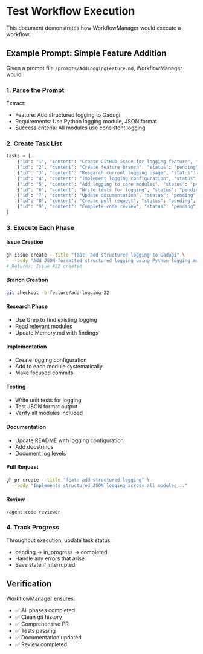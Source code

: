 # Test Workflow Execution

This document demonstrates how WorkflowManager would execute a workflow.

## Example Prompt: Simple Feature Addition

Given a prompt file `/prompts/AddLoggingFeature.md`, WorkflowManager would:

### 1. Parse the Prompt
Extract:
- Feature: Add structured logging to Gadugi
- Requirements: Use Python logging module, JSON format
- Success criteria: All modules use consistent logging

### 2. Create Task List
```python
tasks = [
    {"id": "1", "content": "Create GitHub issue for logging feature", "status": "pending", "priority": "high"},
    {"id": "2", "content": "Create feature branch", "status": "pending", "priority": "high"},
    {"id": "3", "content": "Research current logging usage", "status": "pending", "priority": "high"},
    {"id": "4", "content": "Implement logging configuration", "status": "pending", "priority": "high"},
    {"id": "5", "content": "Add logging to core modules", "status": "pending", "priority": "high"},
    {"id": "6", "content": "Write tests for logging", "status": "pending", "priority": "high"},
    {"id": "7", "content": "Update documentation", "status": "pending", "priority": "medium"},
    {"id": "8", "content": "Create pull request", "status": "pending", "priority": "high"},
    {"id": "9", "content": "Complete code review", "status": "pending", "priority": "high"}
]
```

### 3. Execute Each Phase

#### Issue Creation
```bash
gh issue create --title "feat: add structured logging to Gadugi" \
  --body "Add JSON-formatted structured logging using Python logging module..."
# Returns: Issue #22 created
```

#### Branch Creation
```bash
git checkout -b feature/add-logging-22
```

#### Research Phase
- Use Grep to find existing logging
- Read relevant modules
- Update Memory.md with findings

#### Implementation
- Create logging configuration
- Add to each module systematically
- Make focused commits

#### Testing
- Write unit tests for logging
- Test JSON format output
- Verify all modules included

#### Documentation
- Update README with logging configuration
- Add docstrings
- Document log levels

#### Pull Request
```bash
gh pr create --title "feat: add structured logging" \
  --body "Implements structured JSON logging across all modules..."
```

#### Review
```
/agent:code-reviewer
```

### 4. Track Progress
Throughout execution, update task status:
- pending → in_progress → completed
- Handle any errors that arise
- Save state if interrupted

## Verification

WorkflowManager ensures:
- ✅ All phases completed
- ✅ Clean git history
- ✅ Comprehensive PR
- ✅ Tests passing
- ✅ Documentation updated
- ✅ Review completed